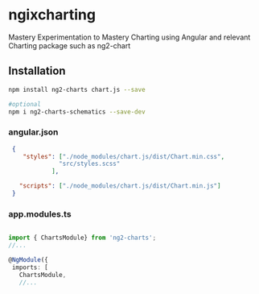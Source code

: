 # ngixcharting

Mastery Experimentation to Mastery Charting using Angular and relevant Charting package such as ng2-chart


## Installation

```bash
npm install ng2-charts chart.js --save

#optional 
npm i ng2-charts-schematics --save-dev
```

### angular.json
```json
 {
    "styles": ["./node_modules/chart.js/dist/Chart.min.css",
              "src/styles.scss"
            ],

   "scripts": ["./node_modules/chart.js/dist/Chart.min.js"]
 }
 ```
 ### app.modules.ts
 ```typescript

import { ChartsModule} from 'ng2-charts';
//...

@NgModule({
  imports: [
    ChartsModule,
    //...
 ```